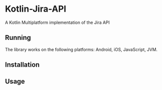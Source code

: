 # Kotlin-Jira-API

A Kotlin Multiplatform implementation of the Jira API

## Running

The library works on the following platforms: Android, iOS, JavaScript, JVM.

## Installation

## Usage

